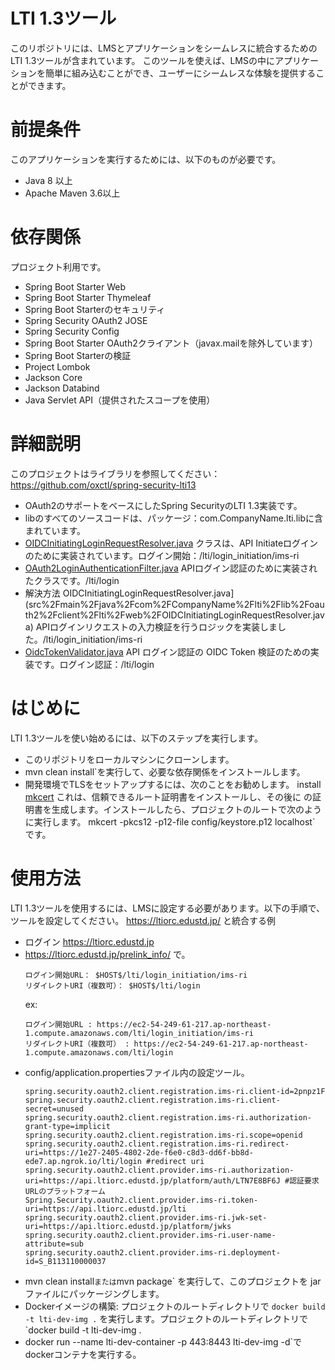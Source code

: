 # LTI 1.3ツール

このリポジトリには、LMSとアプリケーションをシームレスに統合するためのLTI 1.3ツールが含まれています。
このツールを使えば、LMSの中にアプリケーションを簡単に組み込むことができ、ユーザーにシームレスな体験を提供することができます。

# 前提条件

このアプリケーションを実行するためには、以下のものが必要です。

- Java 8 以上
- Apache Maven 3.6以上

# 依存関係

プロジェクト利用です。

- Spring Boot Starter Web
- Spring Boot Starter Thymeleaf
- Spring Boot Starterのセキュリティ
- Spring Security OAuth2 JOSE
- Spring Security Config
- Spring Boot Starter OAuth2クライアント（javax.mailを除外しています）
- Spring Boot Starterの検証
- Project Lombok
- Jackson Core
- Jackson Databind
- Java Servlet API（提供されたスコープを使用）

# 詳細説明

このプロジェクトはライブラリを参照してください： https://github.com/oxctl/spring-security-lti13

- OAuth2のサポートをベースにしたSpring SecurityのLTI 1.3実装です。
- libのすべてのソースコードは、パッケージ：com.CompanyName.lti.libに含まれています。
- [OIDCInitiatingLoginRequestResolver.java](src%2Fmain%2Fjava%2Fcom%2CompanyName%2Flti%2Flib%2Foauth2%2Fclient%2Flti%2Fweb%2FOIDCInitiatingLoginRequestResolver.java)
  クラスは、API Initiateログインのために実装されています。ログイン開始：/lti/login_initiation/ims-ri
- [OAuth2LoginAuthenticationFilter.java](src%2Fmain%2Fjava%2Fcom%2FCompanyName%2Flti%2Fclient%2Flti%2Fweb%2FOAuth2LoginAuthenticationFilter.java)
  APIログイン認証のために実装されたクラスです。/lti/login
- 解決方法
  OIDCInitiatingLoginRequestResolver.java](src%2Fmain%2Fjava%2Fcom%2FCompanyName%2Flti%2Flib%2Foauth2%2Fclient%2Flti%2Fweb%2FOIDCInitiatingLoginRequestResolver.java)
  APIログインリクエストの入力検証を行うロジックを実装しました。/lti/login_initiation/ims-ri
- [OidcTokenValidator.java](src%2Fmain%2Fjava%2Fcom%2FCompanyName%2Flti%2Flib%2Foauth2%2Fclient%2Flti%2Fauthentication%2FOidcTokenValidator.java)
  API ログイン認証の OIDC Token 検証のための実装です。ログイン認証：/lti/login

# はじめに

LTI 1.3ツールを使い始めるには、以下のステップを実行します。

- このリポジトリをローカルマシンにクローンします。
- mvn clean install`を実行して、必要な依存関係をインストールします。
- 開発環境でTLSをセットアップするには、次のことをお勧めします。
  install [mkcert](https://github.com/FiloSottile/mkcert) これは、信頼できるルート証明書をインストールし、その後に
  の証明書を生成します。インストールしたら、プロジェクトのルートで次のように実行します。
  mkcert -pkcs12 -p12-file config/keystore.p12 localhost` です。

# 使用方法

LTI 1.3ツールを使用するには、LMSに設定する必要があります。以下の手順で、ツールを設定してください。
https://ltiorc.edustd.jp/ と統合する例

- ログイン https://ltiorc.edustd.jp
- https://ltiorc.edustd.jp/prelink_info/ で。
  ```
  ログイン開始URL： $HOST$/lti/login_initiation/ims-ri
  リダイレクトURI（複数可）： $HOST$/lti/login
  ```
  ex:
    ```
  ログイン開始URL : https://ec2-54-249-61-217.ap-northeast-1.compute.amazonaws.com/lti/login_initiation/ims-ri
  リダイレクトURI（複数可） : https://ec2-54-249-61-217.ap-northeast-1.compute.amazonaws.com/lti/login
    ```
- config/application.propertiesファイル内の設定ツール。
    ```
    spring.security.oauth2.client.registration.ims-ri.client-id=2pnpz1F
    spring.security.oauth2.client.registration.ims-ri.client-secret=unused
    spring.security.oauth2.client.registration.ims-ri.authorization-grant-type=implicit
    spring.security.oauth2.client.registration.ims-ri.scope=openid
    spring.security.oauth2.client.registration.ims-ri.redirect-uri=https://1e27-2405-4802-2de-f6e0-c8d3-dd6f-bb8d-ede7.ap.ngrok.io/lti/login #redirect uri
    spring.security.oauth2.client.provider.ims-ri.authorization-uri=https://api.ltiorc.edustd.jp/platform/auth/LTN7E8BF6J #認証要求URLのプラットフォーム
    Spring.Security.oauth2.client.provider.ims-ri.token-uri=https://api.ltiorc.edustd.jp/lti
    spring.security.oauth2.client.provider.ims-ri.jwk-set-uri=https://api.ltiorc.edustd.jp/platform/jwks
    spring.security.oauth2.client.provider.ims-ri.user-name-attribute=sub
    spring.security.oauth2.client.provider.ims-ri.deployment-id=S_B113110000037
    ```
- mvn clean install` または `mvn package` を実行して、このプロジェクトを jar ファイルにパッケージングします。
- Dockerイメージの構築: プロジェクトのルートディレクトリで `docker build -t lti-dev-img .` を実行します。プロジェクトのルートディレクトリで `docker build -t lti-dev-img .
- docker run --name lti-dev-container -p 443:8443 lti-dev-img -d`でdockerコンテナを実行する。
